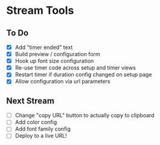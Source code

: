 # Stream Tools

## To Do
- [x] Add "timer ended" text
- [x] Build preview / configuration form
- [x] Hook up font size configuration
- [x] Re-use timer code across setup and timer views
- [x] Restart timer if duration config changed on setup page
- [x] Allow configuration via url parameters

## Next Stream
- [ ] Change "copy URL" button to actually copy to clipboard
- [ ] Add color config
- [ ] Add font family config
- [ ] Deploy to a live URL!
